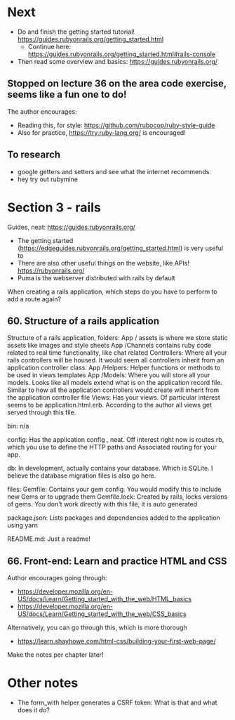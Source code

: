 # Next
- Do and finish the getting started tutorial! https://guides.rubyonrails.org/getting_started.html
    - Continue here: https://guides.rubyonrails.org/getting_started.html#rails-console 
- Then read some overview and basics: https://guides.rubyonrails.org/

## Stopped on lecture 36 on the area code exercise, seems like a fun one to do!

The author encourages:
- Reading this, for style: https://github.com/rubocop/ruby-style-guide
- Also for practice, https://try.ruby-lang.org/ is encouraged!

## To research
- google getters and setters and see what the internet recommends.
- hey try out rubymine

# Section 3 - rails
Guides, neat: https://guides.rubyonrails.org/
- The getting started (https://edgeguides.rubyonrails.org/getting_started.html) is very useful to 
- There are also other useful things on the website, like APIs! https://rubyonrails.org/
- Puma is the webserver distributed with rails by default

When creating a rails application, which steps do you have to perform to add a route again?

## 60. Structure of a rails application
Structure of a rails application, folders:
App / assets is where we store static assets like images and style sheets
App /Channels contains ruby code related to real time functionality, like chat related
Controllers: Where all your rails controllers will be housed. It would seem all controllers inherit from an application controller class.
App /Helpers: Helper functions or methods to be used in views templates
App /Models: Where you will store all your models. Looks like all models extend what is on the application record file. Similar to how all the application controllers would create will inherit from the application controller file
Views: Has your views. Of particular interest seems to be application.html.erb. According to the author all views get served through this file.

bin: n/a

config: Has the application config , neat. Off interest right now is routes.rb, which you use to define the HTTP paths and Associated routing for your app.

db: In development, actually contains your database. Which is SQLite. I believe the database migration files is also go here.

files:
Gemfile: Contains your gem config. You would modify this to include new Gems or to upgrade them
Gemfile.lock: Created by rails, locks versions of gems. You don't work directly with this file, it is auto generated

package.json: Lists packages and dependencies added to the application using yarn

README.md: Just a readme!

## 66. Front-end: Learn and practice HTML and CSS
Author encourages going through: 
- https://developer.mozilla.org/en-US/docs/Learn/Getting_started_with_the_web/HTML_basics
- https://developer.mozilla.org/en-US/docs/Learn/Getting_started_with_the_web/CSS_basics

Alternatively, you can go through this, which is more thorough
- https://learn.shayhowe.com/html-css/building-your-first-web-page/

Make the notes per chapter later!

# Other notes
- The form_with helper generates a CSRF token: What is that and what does it do?